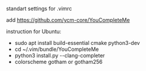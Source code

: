 standart settings for .vimrc

add https://github.com/ycm-core/YouCompleteMe

instruction for Ubuntu:
- sudo apt install build-essential cmake python3-dev
- cd ~/.vim/bundle/YouCompleteMe
- python3 install.py --clang-completer
- colorscheme gotham or gotham256
